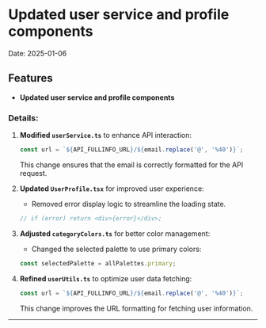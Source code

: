 # Updated user service and profile components

Date: 2025-01-06

## Features

- **Updated user service and profile components**

### Details:

1. **Modified `userService.ts`** to enhance API interaction:
   ```typescript
   const url = `${API_FULLINFO_URL}/${email.replace('@', '%40')}`;
   ```
   This change ensures that the email is correctly formatted for the API request.

2. **Updated `UserProfile.tsx`** for improved user experience:
   - Removed error display logic to streamline the loading state.
   ```typescript
   // if (error) return <div>{error}</div>;
   ```

3. **Adjusted `categoryColors.ts`** for better color management:
   - Changed the selected palette to use primary colors:
   ```typescript
   const selectedPalette = allPalettes.primary;
   ```

4. **Refined `userUtils.ts`** to optimize user data fetching:
   ```typescript
   const url = `${API_FULLINFO_URL}/${email.replace('@', '%40')}`;
   ```
   This change improves the URL formatting for fetching user information.

---
